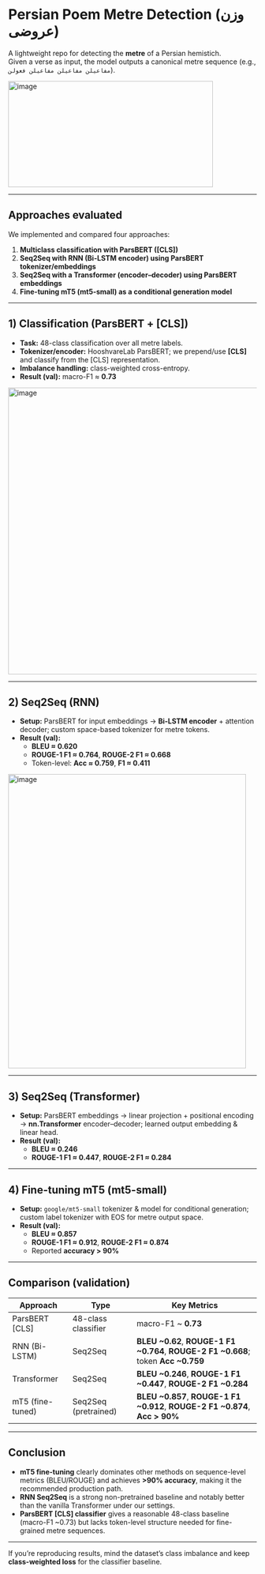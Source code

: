 # Persian Poem Metre Detection (وزن عروضی)

A lightweight repo for detecting the **metre** of a Persian hemistich.  
Given a verse as input, the model outputs a canonical metre sequence (e.g., `مفاعیلن مفاعیلن مفاعیلن فعولن`).

<img width="415" height="215" alt="image" align="center" src="https://github.com/user-attachments/assets/2292d97e-2b3b-4f7d-b8f5-34c57d22f403" />


---

## Approaches evaluated

We implemented and compared four approaches:

1. **Multiclass classification with ParsBERT ([CLS])**  
2. **Seq2Seq with RNN (Bi-LSTM encoder) using ParsBERT tokenizer/embeddings**  
3. **Seq2Seq with a Transformer (encoder–decoder) using ParsBERT embeddings**  
4. **Fine-tuning mT5 (mt5-small) as a conditional generation model**

---

## 1) Classification (ParsBERT + [CLS])

- **Task:** 48-class classification over all metre labels.  
- **Tokenizer/encoder:** HooshvareLab ParsBERT; we prepend/use **[CLS]** and classify from the [CLS] representation.  
- **Imbalance handling:** class-weighted cross-entropy.  
- **Result (val):** macro-F1 ≈ **0.73**

<img width="629" height="581" alt="image" align="center" src="https://github.com/user-attachments/assets/b95708dc-3b87-46ae-a867-a60f1962d89b" />


---

## 2) Seq2Seq (RNN)

- **Setup:** ParsBERT for input embeddings → **Bi-LSTM encoder** + attention decoder; custom space-based tokenizer for metre tokens.  
- **Result (val):**  
  - **BLEU ≈ 0.620**  
  - **ROUGE-1 F1 ≈ 0.764**, **ROUGE-2 F1 ≈ 0.668**  
  - Token-level: **Acc ≈ 0.759**, **F1 ≈ 0.411**

<img width="482" height="596" alt="image" align="center" src="https://github.com/user-attachments/assets/98fea681-12d3-4a92-87ae-0224a2cd658a" />

---

## 3) Seq2Seq (Transformer)

- **Setup:** ParsBERT embeddings → linear projection + positional encoding → **nn.Transformer** encoder–decoder; learned output embedding & linear head.  
- **Result (val):**  
  - **BLEU ≈ 0.246**  
  - **ROUGE-1 F1 ≈ 0.447**, **ROUGE-2 F1 ≈ 0.284**

---

## 4) Fine-tuning mT5 (mt5-small)

- **Setup:** `google/mt5-small` tokenizer & model for conditional generation; custom label tokenizer with EOS for metre output space.  
- **Result (val):**  
  - **BLEU ≈ 0.857**  
  - **ROUGE-1 F1 ≈ 0.912**, **ROUGE-2 F1 ≈ 0.874**  
  - Reported **accuracy > 90%**

---

## Comparison (validation)

| Approach              | Type              | Key Metrics |
|-----------------------|------------------|-------------|
| ParsBERT [CLS]        | 48-class classifier | macro-F1 ~ **0.73** |
| RNN (Bi-LSTM)         | Seq2Seq          | **BLEU ~0.62**, **ROUGE-1 F1 ~0.764**, **ROUGE-2 F1 ~0.668**; token **Acc ~0.759** |
| Transformer           | Seq2Seq          | **BLEU ~0.246**, **ROUGE-1 F1 ~0.447**, **ROUGE-2 F1 ~0.284** |
| mT5 (fine-tuned)      | Seq2Seq (pretrained) | **BLEU ~0.857**, **ROUGE-1 F1 ~0.912**, **ROUGE-2 F1 ~0.874**, **Acc > 90%** |

---

## Conclusion

- **mT5 fine-tuning** clearly dominates other methods on sequence-level metrics (BLEU/ROUGE) and achieves **>90% accuracy**, making it the recommended production path.  
- **RNN Seq2Seq** is a strong non-pretrained baseline and notably better than the vanilla Transformer under our settings.  
- **ParsBERT [CLS] classifier** gives a reasonable 48-class baseline (macro-F1 ~0.73) but lacks token-level structure needed for fine-grained metre sequences.

---
If you’re reproducing results, mind the dataset’s class imbalance and keep **class-weighted loss** for the classifier baseline.
